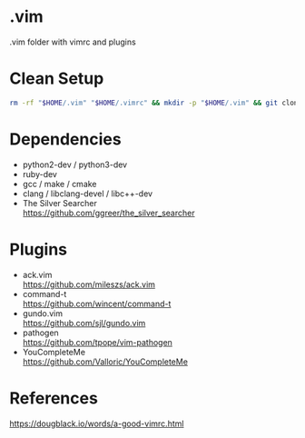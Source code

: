 # .vim
.vim folder with vimrc and plugins

# Clean Setup
```bash
rm -rf "$HOME/.vim" "$HOME/.vimrc" && mkdir -p "$HOME/.vim" && git clone git@github.com:image357/.vim.git "$HOME/.vim" || git clone https://github.com/image357/.vim.git "$HOME/.vim" && "$HOME/.vim/setup.sh"
```

# Dependencies
* python2-dev / python3-dev
* ruby-dev
* gcc / make / cmake
* clang / libclang-devel / libc++-dev
* The Silver Searcher  
  https://github.com/ggreer/the_silver_searcher

# Plugins
* ack.vim  
  https://github.com/mileszs/ack.vim
* command-t  
  https://github.com/wincent/command-t
* gundo.vim  
  https://github.com/sjl/gundo.vim
* pathogen  
  https://github.com/tpope/vim-pathogen
* YouCompleteMe  
  https://github.com/Valloric/YouCompleteMe



# References
https://dougblack.io/words/a-good-vimrc.html
